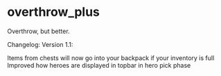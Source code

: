 # overthrow_plus
Overthrow, but better.

Changelog:
Version 1.1:

Items from chests will now go into your backpack if your inventory is full
Improved how heroes are displayed in topbar in hero pick phase
